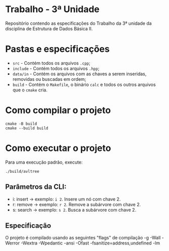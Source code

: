 # Trabalho - 3ª Unidade

Repositório contendo as especificações do Trabalho da 3ª unidade da disciplina de Estrutura de Dados Básica II.

# Pastas e especificações

- ``src`` - Contém todos os arquivos ``.cpp``;
- ``include`` - Contém todos os arquivos ``.hpp``;
- ``data/in`` - Contém os arquivos com as chaves a serem inseridas, removidas ou buscadas em ordem;
- ``build`` - Contém o ``Makefile``, o binário ``calc`` e todos os outros arquivos que o ``cmake`` cria.

# Como compilar o projeto

  ```
  cmake -B build
  cmake --build build
  ```

# Como executar o projeto
 Para uma execução padrão, execute:
  ```
  ./build/avltree
  ```
## Parâmetros da CLI:
- i: insert -> 
  exemplo: ``i 2``. Insere um nó com chave 2.
- r: remove -> 
  exemplo: ``r 2``. Remove a subárvore com chave 2.
- s: search ->
  exemplo: ``s 2``. Busca a subárvore com chave 2.

## Especificação
  O projeto é compilado usando as seguintes "flags" de compilação
  -g
  -Wall
  -Werror
  -Wextra
  -Wpedantic
  -ansi
  -Ofast
  -fsanitize=address,undefined
  -lm

